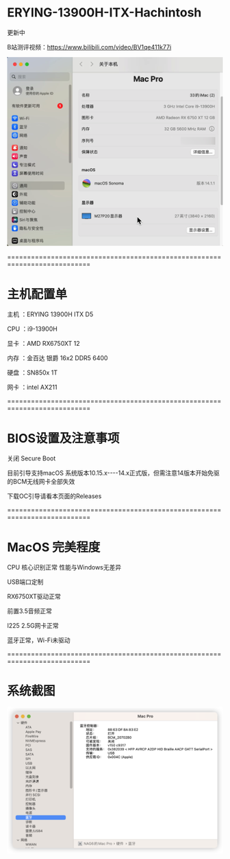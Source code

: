 # ERYING-13900H-ITX-Hachintosh

更新中

B站测评视频：https://www.bilibili.com/video/BV1qe411k77i

![](https://github.com/Xmingbai/ERYING-13900H-ITX-Hachintosh/blob/main/About.png)

===========================================================================
# 主机配置单
主机 ：ERYING 13900H ITX D5

CPU ：i9-13900H

显卡 ：AMD RX6750XT 12

内存 ：金百达 银爵 16x2 DDR5 6400

硬盘 ：SN850x 1T

网卡 ：intel AX211

===========================================================================
# BIOS设置及注意事项

关闭 Secure Boot

目前引导支持macOS 系统版本10.15.x----14.x正式版，但需注意14版本开始免驱的BCM无线网卡全部失效

下载OC引导请看本页面的Releases

===========================================================================

# MacOS 完美程度

CPU 核心识别正常  性能与Windows无差异

USB端口定制

RX6750XT驱动正常

前置3.5音频正常

I225 2.5G网卡正常

蓝牙正常，Wi-Fi未驱动

===========================================================================

# 系统截图

![](https://github.com/Xmingbai/Minisforum-NAG6-Hackintosh/blob/main/BT.png)


